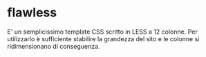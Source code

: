 flawless
========
E' un semplicissimo template CSS scritto in LESS a 12 colonne. 
Per utilizzarlo è sufficiente stabilire la grandezza del sito e le colonne si ridimensionano di conseguenza.
